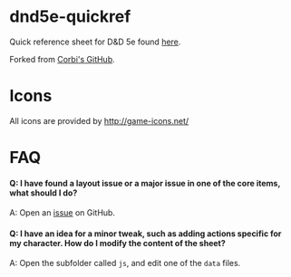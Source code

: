 dnd5e-quickref
==============

Quick reference sheet for D&amp;D 5e found [here](https://takaloy.github.io/dnd5e-quickref/quickref.html). 

Forked from [Corbi's GitHub](https://github.com/crobi/dnd5e-quickref).


Icons
==============

All icons are provided by http://game-icons.net/


FAQ
===

#### Q: I have found a layout issue or a major issue in one of the core items, what should I do? ####
A: Open an [issue](https://github.com/takaloy/dnd5e-quickref/issues) on GitHub.

#### Q: I have an idea for a minor tweak, such as adding actions specific for my character. How do I modify the content of the sheet? ####
A: Open the subfolder called `js`, and edit one of the `data` files.
